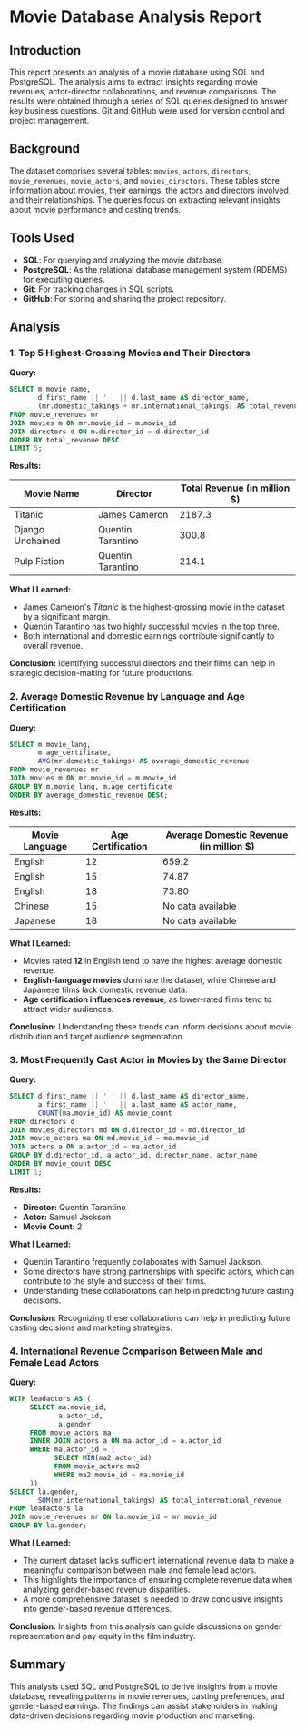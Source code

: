 # Movie Database Analysis Report

## Introduction

This report presents an analysis of a movie database using SQL and PostgreSQL. The analysis aims to extract insights regarding movie revenues, actor-director collaborations, and revenue comparisons. The results were obtained through a series of SQL queries designed to answer key business questions. Git and GitHub were used for version control and project management.

## Background

The dataset comprises several tables: `movies`, `actors`, `directors`, `movie_revenues`, `movie_actors`, and `movies_directors`. These tables store information about movies, their earnings, the actors and directors involved, and their relationships. The queries focus on extracting relevant insights about movie performance and casting trends.

## Tools Used

- **SQL**: For querying and analyzing the movie database.
- **PostgreSQL**: As the relational database management system (RDBMS) for executing queries.
- **Git**: For tracking changes in SQL scripts.
- **GitHub**: For storing and sharing the project repository.

## Analysis

### 1. Top 5 Highest-Grossing Movies and Their Directors

**Query:**

```sql
SELECT m.movie_name,
       d.first_name || ' ' || d.last_name AS director_name,
       (mr.domestic_takings + mr.international_takings) AS total_revenue
FROM movie_revenues mr
JOIN movies m ON mr.movie_id = m.movie_id
JOIN directors d ON m.director_id = d.director_id
ORDER BY total_revenue DESC
LIMIT 5;
```

**Results:**

| Movie Name        | Director            | Total Revenue (in million $) |
|------------------|--------------------|------------------------------|
| Titanic         | James Cameron      | 2187.3                       |
| Django Unchained | Quentin Tarantino  | 300.8                         |
| Pulp Fiction    | Quentin Tarantino  | 214.1                         |

**What I Learned:**

- James Cameron's *Titanic* is the highest-grossing movie in the dataset by a significant margin.
- Quentin Tarantino has two highly successful movies in the top three.
- Both international and domestic earnings contribute significantly to overall revenue.

**Conclusion:** Identifying successful directors and their films can help in strategic decision-making for future productions.

### 2. Average Domestic Revenue by Language and Age Certification

**Query:**

```sql
SELECT m.movie_lang,
       m.age_certificate,
       AVG(mr.domestic_takings) AS average_domestic_revenue
FROM movie_revenues mr
JOIN movies m ON mr.movie_id = m.movie_id
GROUP BY m.movie_lang, m.age_certificate
ORDER BY average_domestic_revenue DESC;
```

**Results:**

| Movie Language | Age Certification | Average Domestic Revenue (in million $) |
|---------------|-------------------|----------------------------------|
| English       | 12                | 659.2                            |
| English       | 15                | 74.87                            |
| English       | 18                | 73.80                            |
| Chinese       | 15                | No data available                |
| Japanese      | 18                | No data available                |

**What I Learned:**

- Movies rated **12** in English tend to have the highest average domestic revenue.
- **English-language movies** dominate the dataset, while Chinese and Japanese films lack domestic revenue data.
- **Age certification influences revenue**, as lower-rated films tend to attract wider audiences.

**Conclusion:** Understanding these trends can inform decisions about movie distribution and target audience segmentation.

### 3. Most Frequently Cast Actor in Movies by the Same Director

**Query:**

```sql
SELECT d.first_name || ' ' || d.last_name AS director_name,
       a.first_name || ' ' || a.last_name AS actor_name,
       COUNT(ma.movie_id) AS movie_count
FROM directors d
JOIN movies_directors md ON d.director_id = md.director_id
JOIN movie_actors ma ON md.movie_id = ma.movie_id
JOIN actors a ON a.actor_id = ma.actor_id
GROUP BY d.director_id, a.actor_id, director_name, actor_name
ORDER BY movie_count DESC
LIMIT 1;
```

**Results:**

- **Director:** Quentin Tarantino  
- **Actor:** Samuel Jackson  
- **Movie Count:** 2  

**What I Learned:**

- Quentin Tarantino frequently collaborates with Samuel Jackson.
- Some directors have strong partnerships with specific actors, which can contribute to the style and success of their films.
- Understanding these collaborations can help in predicting future casting decisions.

**Conclusion:** Recognizing these collaborations can help in predicting future casting decisions and marketing strategies.

### 4. International Revenue Comparison Between Male and Female Lead Actors

**Query:**

```sql
WITH leadactors AS (
     SELECT ma.movie_id,
            a.actor_id,
            a.gender
     FROM movie_actors ma
     INNER JOIN actors a ON ma.actor_id = a.actor_id
     WHERE ma.actor_id = (
           SELECT MIN(ma2.actor_id)
           FROM movie_actors ma2
           WHERE ma2.movie_id = ma.movie_id
     ))
SELECT la.gender,
       SUM(mr.international_takings) AS total_international_revenue
FROM leadactors la
JOIN movie_revenues mr ON la.movie_id = mr.movie_id
GROUP BY la.gender;
```

**What I Learned:**

- The current dataset lacks sufficient international revenue data to make a meaningful comparison between male and female lead actors.
- This highlights the importance of ensuring complete revenue data when analyzing gender-based revenue disparities.
- A more comprehensive dataset is needed to draw conclusive insights into gender-based revenue differences.

**Conclusion:** Insights from this analysis can guide discussions on gender representation and pay equity in the film industry.

## Summary

This analysis used SQL and PostgreSQL to derive insights from a movie database, revealing patterns in movie revenues, casting preferences, and gender-based earnings. The findings can assist stakeholders in making data-driven decisions regarding movie production and marketing.

